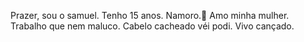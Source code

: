 Prazer, sou o samuel.
Tenho 15 anos.
Namoro.💍
Amo minha mulher.
Trabalho que nem maluco.
Cabelo cacheado véi podi.
Vivo cançado.

